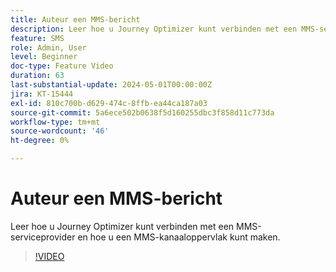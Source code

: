 ```yaml
---
title: Auteur een MMS-bericht
description: Leer hoe u Journey Optimizer kunt verbinden met een MMS-serviceprovider en hoe u een MMS-kanaaloppervlak kunt maken.
feature: SMS
role: Admin, User
level: Beginner
doc-type: Feature Video
duration: 63
last-substantial-update: 2024-05-01T00:00:00Z
jira: KT-15444
exl-id: 810c700b-d629-474c-8ffb-ea44ca187a03
source-git-commit: 5a6ece502b0638f5d160255dbc3f858d11c773da
workflow-type: tm+mt
source-wordcount: '46'
ht-degree: 0%

---
```



# Auteur een MMS-bericht

Leer hoe u Journey Optimizer kunt verbinden met een MMS-serviceprovider en hoe u een MMS-kanaaloppervlak kunt maken.

>[!VIDEO](https://video.tv.adobe.com/v/3428816/?learn=on)
